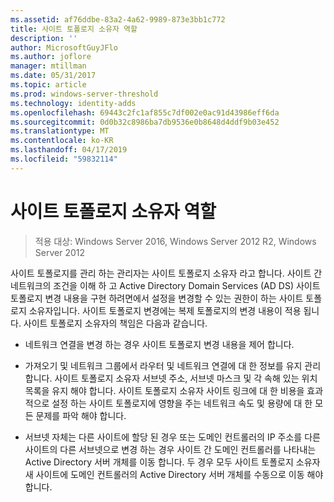 ```yaml
---
ms.assetid: af76ddbe-83a2-4a62-9989-873e3bb1c772
title: 사이트 토폴로지 소유자 역할
description: ''
author: MicrosoftGuyJFlo
ms.author: joflore
manager: mtillman
ms.date: 05/31/2017
ms.topic: article
ms.prod: windows-server-threshold
ms.technology: identity-adds
ms.openlocfilehash: 69443c2fc1af855c7df002e0ac91d43986eff6da
ms.sourcegitcommit: 0d0b32c8986ba7db9536e0b8648d4ddf9b03e452
ms.translationtype: MT
ms.contentlocale: ko-KR
ms.lasthandoff: 04/17/2019
ms.locfileid: "59832114"
---
```

# <a name="site-topology-owner-role"></a>사이트 토폴로지 소유자 역할

>적용 대상: Windows Server 2016, Windows Server 2012 R2, Windows Server 2012

사이트 토폴로지를 관리 하는 관리자는 사이트 토폴로지 소유자 라고 합니다. 사이트 간 네트워크의 조건을 이해 하 고 Active Directory Domain Services (AD DS) 사이트 토폴로지 변경 내용을 구현 하려면에서 설정을 변경할 수 있는 권한이 하는 사이트 토폴로지 소유자입니다. 사이트 토폴로지 변경에는 복제 토폴로지의 변경 내용이 적용 됩니다. 사이트 토폴로지 소유자의 책임은 다음과 같습니다.  
  
-   네트워크 연결을 변경 하는 경우 사이트 토폴로지 변경 내용을 제어 합니다.  
  
-   가져오기 및 네트워크 그룹에서 라우터 및 네트워크 연결에 대 한 정보를 유지 관리 합니다. 사이트 토폴로지 소유자 서브넷 주소, 서브넷 마스크 및 각 속해 있는 위치 목록을 유지 해야 합니다. 사이트 토폴로지 소유자 사이트 링크에 대 한 비용을 효과적으로 설정 하는 사이트 토폴로지에 영향을 주는 네트워크 속도 및 용량에 대 한 모든 문제를 파악 해야 합니다.  
  
-   서브넷 자체는 다른 사이트에 할당 된 경우 또는 도메인 컨트롤러의 IP 주소를 다른 사이트의 다른 서브넷으로 변경 하는 경우 사이트 간 도메인 컨트롤러를 나타내는 Active Directory 서버 개체를 이동 합니다. 두 경우 모두 사이트 토폴로지 소유자 새 사이트에 도메인 컨트롤러의 Active Directory 서버 개체를 수동으로 이동 해야 합니다.  
  


